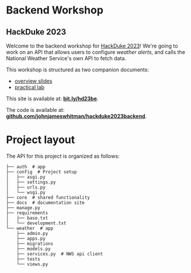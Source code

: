 # Backend Workshop
## HackDuke 2023

Welcome to the backend workshop for [HackDuke 2023](https://2023.hackduke.org/)!
We're going to work on an API that allows users to configure _weather alerts_,
and calls the National Weather Service's own API to fetch data.

This workshop is structured as two companion documents:

- [overview slides](slides/index.html)
- [practical lab](lab/00_prerequisites/)

This site is available at: [**bit.ly/hd23be**](https://bit.ly/hd23be).

The code is available at:
[**github.com/johnjameswhitman/hackduke2023backend**](https://github.com/johnjameswhitman/hackduke2023backend).

# Project layout

The API for this project is organized as follows:

```
├── auth  # app
├── config  # Project setup
│   ├── asgi.py
│   ├── settings.py
│   ├── urls.py
│   └── wsgi.py
├── core  # shared functionality
├── docs  # documentation site
├── manage.py
├── requirements
│   ├── base.txt
│   └── development.txt
└── weather  # app
    ├── admin.py
    ├── apps.py
    ├── migrations
    ├── models.py
    ├── services.py  # NWS api client
    ├── tests
    └── views.py
```
